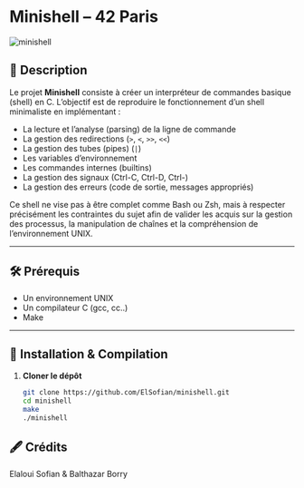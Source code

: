 # Minishell – 42 Paris

![minishell](https://img.shields.io/badge/42Paris-Minishell-blue)

## 📖 Description

Le projet **Minishell** consiste à créer un interpréteur de commandes basique (shell) en C. L’objectif est de reproduire le fonctionnement d’un shell minimaliste en implémentant :

- La lecture et l’analyse (parsing) de la ligne de commande
- La gestion des redirections (`>`, `<`, `>>`, `<<`)
- La gestion des tubes (pipes) (`|`)
- Les variables d’environnement
- Les commandes internes (builtins)
- La gestion des signaux (Ctrl-C, Ctrl-D, Ctrl-\)
- La gestion des erreurs (code de sortie, messages appropriés)

Ce shell ne vise pas à être complet comme Bash ou Zsh, mais à respecter précisément les contraintes du sujet afin de valider les acquis sur la gestion des processus, la manipulation de chaînes et la compréhension de l’environnement UNIX.

---

## 🛠️ Prérequis

- Un environnement UNIX
- Un compilateur C (gcc, cc..)
- Make

---

## 🚀 Installation & Compilation

1. **Cloner le dépôt**  
   ```bash
   git clone https://github.com/ElSofian/minishell.git
   cd minishell
   make
   ./minishell

## 🖋️ Crédits
Elaloui Sofian & Balthazar Borry
